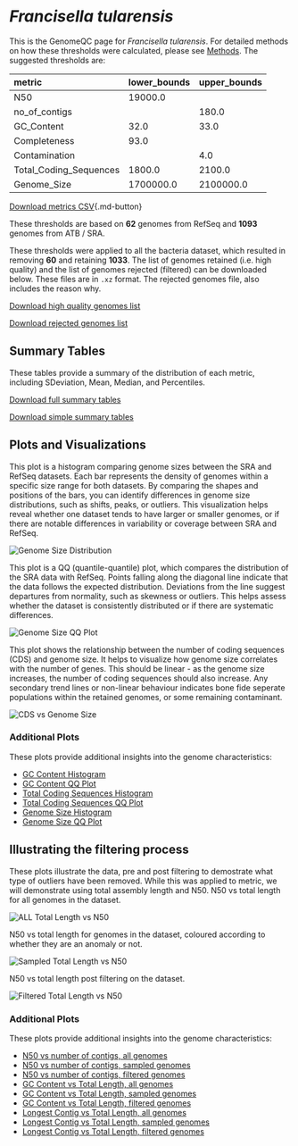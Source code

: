 # *Francisella tularensis*

This is the GenomeQC page for *Francisella tularensis*. For detailed methods on how these thresholds were calculated, please see [Methods](../../methods.md).
The suggested thresholds are: 

| metric                 | lower_bounds   | upper_bounds   |
|:-----------------------|:---------------|:---------------|
| N50                    | 19000.0        |                |
| no_of_contigs          |                | 180.0          |
| GC_Content             | 32.0           | 33.0           |
| Completeness           | 93.0           |                |
| Contamination          |                | 4.0            |
| Total_Coding_Sequences | 1800.0         | 2100.0         |
| Genome_Size            | 1700000.0      | 2100000.0      |

[Download metrics CSV](Francisella_tularensis_metrics.csv){.md-button}


These thresholds are based on **62** genomes from RefSeq and **1093** genomes from ATB / SRA.

These thresholds were applied to all the bacteria dataset, which resulted in removing **60** and retaining **1033**.
The list of genomes retained (i.e. high quality) and the list of genomes rejected (filtered) can be downloaded below. These files are in `.xz` format. The rejected genomes file, also includes the reason why.

[Download high quality genomes list](Francisella_tularensis_high_quality_genomes.csv.xz)


[Download rejected genomes list](Francisella_tularensis_filtered_out_genomes.csv.xz)



## Summary Tables
These tables provide a summary of the distribution of each metric, including SDeviation, Mean, Median, and Percentiles.

[Download full summary tables](summary.csv)

[Download simple summary tables](selected_summary.csv)

## Plots and Visualizations

This plot is a histogram comparing genome sizes between the SRA and RefSeq datasets. Each bar represents the density of genomes within a specific size range for both datasets. By comparing the shapes and positions of the bars, you can identify differences in genome size distributions, such as shifts, peaks, or outliers. This visualization helps reveal whether one dataset tends to have larger or smaller genomes, or if there are notable differences in variability or coverage between SRA and RefSeq.

![Genome Size Distribution](Genome_Size_refseq_histogram_kde.png)

This plot is a QQ (quantile-quantile) plot, which compares the distribution of the SRA data with RefSeq. Points falling along the diagonal line indicate that the data follows the expected distribution. Deviations from the line suggest departures from normality, such as skewness or outliers. This helps assess whether the dataset is consistently distributed or if there are systematic differences.

![Genome Size QQ Plot](Genome_Size_refseq_qqplot.png)

This plot shows the relationship between the number of coding sequences (CDS) and genome size. It helps to visualize how genome size correlates with the number of genes. This should be linear - as the genome size increases, the number of coding sequences should also increase. Any secondary trend lines or non-linear behaviour indicates bone fide seperate populations within the retained genomes, or some remaining contaminant. 

![CDS vs Genome Size](Francisella_tularensis_CDS_vs_Genome_Size.png)

### Additional Plots

These plots provide additional insights into the genome characteristics:

- [GC Content Histogram](GC_Content_refseq_histogram_kde.png)
- [GC Content QQ Plot](GC_Content_refseq_qqplot.png)
- [Total Coding Sequences Histogram](Total_Coding_Sequences_refseq_histogram_kde.png)
- [Total Coding Sequences QQ Plot](Total_Coding_Sequences_refseq_qqplot.png)
- [Genome Size Histogram](Genome_Size_refseq_histogram_kde.png)
- [Genome Size QQ Plot](Genome_Size_refseq_qqplot.png)
## Illustrating the filtering process
These plots illustrate the data, pre and post filtering to demostrate what type of outliers have been removed. While this was applied to metric, we will demonstrate using total assembly length and N50.
N50 vs total length for all genomes in the dataset.

![ALL Total Length vs N50](Francisella_tularensis_all_total_length_N50.png)

N50 vs total length for genomes in the dataset, coloured according to whether they are an anomaly or not.

![Sampled Total Length vs N50](Francisella_tularensis_sample_total_length_N50.png)

N50 vs total length post filtering on the dataset.

![Filtered Total Length vs N50](Francisella_tularensis_filt_total_length_N50.png)

### Additional Plots

These plots provide additional insights into the genome characteristics:

- [N50 vs number of contigs, all genomes](Francisella_tularensis_all_N50_number.png)
- [N50 vs number of contigs, sampled genomes](Francisella_tularensis_sample_N50_number.png)
- [N50 vs number of contigs, filtered genomes](Francisella_tularensis_filt_N50_number.png)
- [GC Content vs Total Length, all genomes](Francisella_tularensis_all_total_length_GC_Content.png)
- [GC Content vs Total Length, sampled genomes](Francisella_tularensis_sample_total_length_GC_Content.png)
- [GC Content vs Total Length, filtered genomes](Francisella_tularensis_filt_total_length_GC_Content.png)
- [Longest Contig vs Total Length, all genomes](Francisella_tularensis_all_total_length_longest.png)
- [Longest Contig vs Total Length, sampled genomes](Francisella_tularensis_sample_total_length_longest.png)
- [Longest Contig vs Total Length, filtered genomes](Francisella_tularensis_filt_total_length_longest.png)
